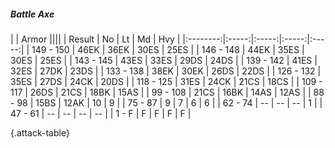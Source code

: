 ##### Battle Axe

|      |   Armor   ||||
|   Result   |   No   |   Lt   |   Md   |   Hvy   |
|:--------:|:-----:|:-----:|:-----:|:-----:|
| 149 - 150 | 46EK | 36EK | 30ES | 25ES |
| 146 - 148 | 44EK | 35ES | 30ES | 25ES |
| 143 - 145 | 43ES | 33ES | 29DS | 24DS |
| 139 - 142 | 41ES | 32ES | 27DK | 23DS |
| 133 - 138 | 38EK | 30EK | 26DS | 22DS |
| 126 - 132 | 35ES | 27DS | 24CK | 20DS |
| 118 - 125 | 31ES | 24CK | 21CS | 18CS |
| 109 - 117 | 26DS | 21CS | 18BK | 15AS |
| 99 - 108 | 21CS | 16BK | 14AS | 12AS |
| 88 - 98 | 15BS | 12AK | 10 | 9 |
| 75 - 87 | 9 | 7 | 6 | 6 |
| 62 - 74 | --  | --  | --  | 1 |
| 47 - 61 | --  | --  | --  | --  |
| 1 - F | F | F | F | F |

{.attack-table}
